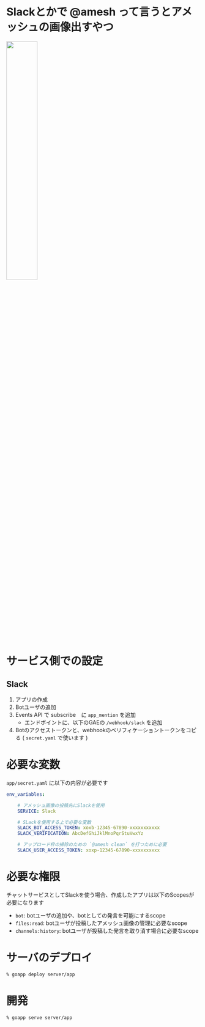 # Slackとかで @amesh って言うとアメッシュの画像出すやつ

<img width="40%" src="https://user-images.githubusercontent.com/931554/44345661-e5c65a00-a4ce-11e8-96a3-a024b8651183.png" >

# サービス側での設定

## Slack

1. アプリの作成
2. Botユーザの追加
3. Events API で subscribe　に `app_mention` を追加
    - エンドポイントに、以下のGAEの `/webhook/slack` を追加
4. Botのアクセストークンと、webhookのベリフィケーショントークンをコピる ( `secret.yaml` で使います )

# 必要な変数

`app/secret.yaml` に以下の内容が必要です

```yaml
env_variables:

    # アメッシュ画像の投稿先にSlackを使用
    SERVICE: Slack

    # SLackを使用する上で必要な変数
    SLACK_BOT_ACCESS_TOKEN: xoxb-12345-67890-xxxxxxxxxxx
    SLACK_VERIFICATION: AbcDefGhiJklMnoPqrStuVwxYz

    # アップロード枠の掃除のための `@amesh clean` を打つために必要
    SLACK_USER_ACCESS_TOKEN: xoxp-12345-67890-xxxxxxxxxx
```

# 必要な権限

チャットサービスとしてSlackを使う場合、作成したアプリは以下のScopesが必要になります

- `bot`: botユーザの追加や、botとしての発言を可能にするscope
- `files:read`: botユーザが投稿したアメッシュ画像の管理に必要なscope
- `channels:history`: botユーザが投稿した発言を取り消す場合に必要なscope

# サーバのデプロイ

```sh
% goapp deploy server/app
```

# 開発

```sh
% goapp serve server/app
```
